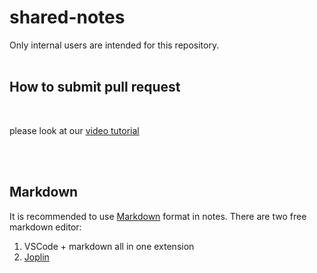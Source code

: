 # shared-notes

Only internal users are intended for this repository. 
</br>
</br>

## How to submit pull request

</br>

please look at our [video tutorial](https://drive.google.com/file/d/1YTgeZ23NhyUUaTcSB9exWecyQiajZGQ-/view?usp=sharing)

</br>
</br>

## Markdown

It is recommended to use [Markdown](https://www.markdownguide.org/cheat-sheet/) format in notes.
There are two free markdown editor:
1. VSCode + markdown all in one extension
2. [Joplin](https://joplinapp.org/)
